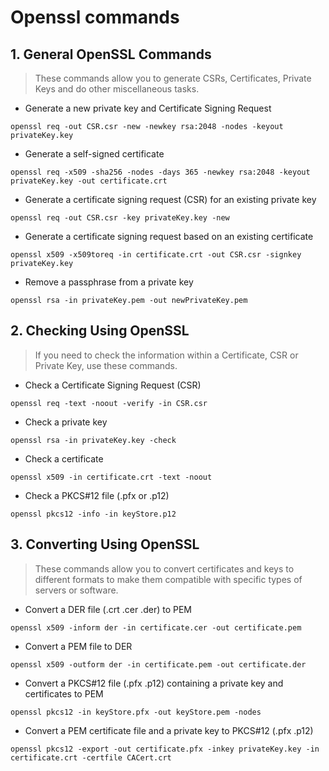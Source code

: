 # Openssl commands

## 1. General OpenSSL Commands
> These commands allow you to generate CSRs, Certificates, Private Keys and do other miscellaneous tasks.

* Generate a new private key and Certificate Signing Request
```openssl
openssl req -out CSR.csr -new -newkey rsa:2048 -nodes -keyout privateKey.key
```
* Generate a self-signed certificate
```openssl
openssl req -x509 -sha256 -nodes -days 365 -newkey rsa:2048 -keyout privateKey.key -out certificate.crt
```
* Generate a certificate signing request (CSR) for an existing private key
```openssl
openssl req -out CSR.csr -key privateKey.key -new
```
* Generate a certificate signing request based on an existing certificate
```openssl
openssl x509 -x509toreq -in certificate.crt -out CSR.csr -signkey privateKey.key
```
* Remove a passphrase from a private key
```openssl
openssl rsa -in privateKey.pem -out newPrivateKey.pem
```

## 2. Checking Using OpenSSL
> If you need to check the information within a Certificate, CSR or Private Key, use these commands. 

* Check a Certificate Signing Request (CSR)
```openssl
openssl req -text -noout -verify -in CSR.csr
```
* Check a private key
```openssl
openssl rsa -in privateKey.key -check
```
* Check a certificate
```openssl
openssl x509 -in certificate.crt -text -noout
```
* Check a PKCS#12 file (.pfx or .p12)
```openssl
openssl pkcs12 -info -in keyStore.p12
```

## 3. Converting Using OpenSSL
> These commands allow you to convert certificates and keys to different formats to make them compatible with specific types of servers or software. 

* Convert a DER file (.crt .cer .der) to PEM
```openssl
openssl x509 -inform der -in certificate.cer -out certificate.pem
```
* Convert a PEM file to DER
```openssl
openssl x509 -outform der -in certificate.pem -out certificate.der
```
* Convert a PKCS#12 file (.pfx .p12) containing a private key and certificates to PEM
```openssl
openssl pkcs12 -in keyStore.pfx -out keyStore.pem -nodes
```
[comment]: # (You can add -nocerts to only output the private key or add -nokeys to only output the certificates.)
* Convert a PEM certificate file and a private key to PKCS#12 (.pfx .p12)
```openssl
openssl pkcs12 -export -out certificate.pfx -inkey privateKey.key -in certificate.crt -certfile CACert.crt
```
